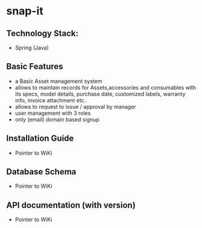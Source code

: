 # snap-it

## Technology Stack:

 * Spring (Java)

## Basic Features
  * a Basic Asset management system 
  * allows to maintain records for Assets,accessories and consumables with its specs, model details, purchase date, customized labels, warranty info, invoice attachment etc..
  * allows to request to issue / approval by manager
  * user management with 3 roles
  * only (email) domain based signup


## Installation Guide
  * Pointer to WiKi
  
## Database Schema
  * Pointer to WiKi

## API documentation (with version)
  * Pointer to WiKi


 
 
